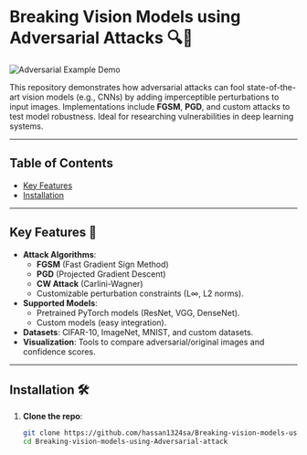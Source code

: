 # Breaking Vision Models using Adversarial Attacks 🔍🎯

![Adversarial Example Demo](assets/demo.gif) <!-- Replace with your own GIF/image -->

This repository demonstrates how adversarial attacks can fool state-of-the-art vision models (e.g., CNNs) by adding imperceptible perturbations to input images. Implementations include **FGSM**, **PGD**, and custom attacks to test model robustness. Ideal for researching vulnerabilities in deep learning systems.

---

## Table of Contents
- [Key Features](#key-features)
- [Installation](#installation)
---

## Key Features 🚀
- **Attack Algorithms**: 
  - **FGSM** (Fast Gradient Sign Method)
  - **PGD** (Projected Gradient Descent)
  - **CW Attack** (Carlini-Wagner)
  - Customizable perturbation constraints (L∞, L2 norms).
- **Supported Models**: 
  - Pretrained PyTorch models (ResNet, VGG, DenseNet).
  - Custom models (easy integration).
- **Datasets**: CIFAR-10, ImageNet, MNIST, and custom datasets.
- **Visualization**: Tools to compare adversarial/original images and confidence scores.

---

## Installation 🛠️

1. **Clone the repo**:
   ```bash
   git clone https://github.com/hassan1324sa/Breaking-vision-models-using-Adversarial-attack.git
   cd Breaking-vision-models-using-Adversarial-attack
